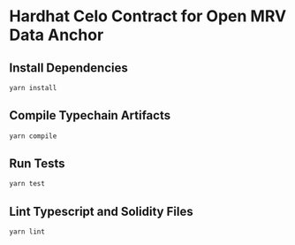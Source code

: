 # Hardhat Celo Contract for Open MRV Data Anchor

## Install Dependencies

```sh
yarn install
```

## Compile Typechain Artifacts

```sh
yarn compile
```

## Run Tests

```sh
yarn test
```

## Lint Typescript and Solidity Files

```sh
yarn lint
```
